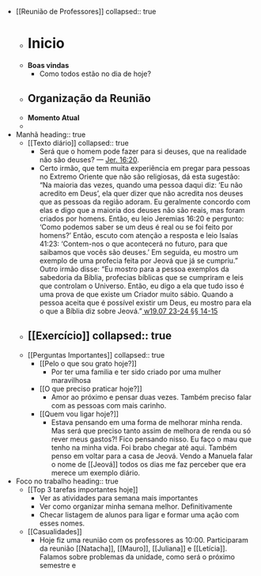 - [[Reunião de Professores]]
  collapsed:: true
	- # Inicio
	- **Boas vindas**
		- Como todos estão no dia de hoje?
	- **Organização da Reunião**
		-
	- **Momento Atual**
	-
- Manhã
  heading:: true
	- [[Texto diário]]
	  collapsed:: true
		- Será que o homem pode fazer para si deuses, que na realidade não são deuses? — [Jer. 16:20](https://wol.jw.org/pt/wol/bc/r5/lp-t/1102021406/43/0).
		- Certo irmão, que tem muita experiência em pregar para pessoas no Extremo Oriente que não são religiosas, dá esta sugestão: “Na maioria das vezes, quando uma pessoa daqui diz: ‘Eu não acredito em Deus’, ela quer dizer que não acredita nos deuses que as pessoas da região adoram. Eu geralmente concordo com elas e digo que a maioria dos deuses não são reais, mas foram criados por homens. Então, eu leio Jeremias 16:20 e pergunto: ‘Como podemos saber se um deus é real ou se foi feito por homens?’ Então, escuto com atenção a resposta e leio Isaías 41:23: ‘Contem-nos o que acontecerá no futuro, para que saibamos que vocês são deuses.’ Em seguida, eu mostro um exemplo de uma profecia feita por Jeová que já se cumpriu.” Outro irmão disse: “Eu mostro para a pessoa exemplos da sabedoria da Bíblia, profecias bíblicas que se cumpriram e leis que controlam o Universo. Então, eu digo a ela que tudo isso é uma prova de que existe um Criador muito sábio. Quando a pessoa aceita que é possível existir um Deus, eu mostro para ela o que a Bíblia diz sobre Jeová.”[ w19.07 23-24 §§ 14-15](https://wol.jw.org/pt/wol/pc/r5/lp-t/1102021406/11/0)
	- [[Exercício]]
	  collapsed:: true
		-
	- [[Perguntas Importantes]]
	  collapsed:: true
		- [[Pelo o que sou grato hoje?]]
			- Por ter uma familia e ter sido criado por uma mulher maravilhosa
		- [[O que preciso praticar hoje?]]
			- Amor ao próximo e pensar duas vezes. Também preciso falar com as pessoas com mais carinho.
		- [[Quem vou ligar hoje?]]
			- Estava pensando em uma forma de melhorar minha renda. Mas será que preciso tanto assim de melhora de renda ou só rever meus gastos?! Fico pensando nisso. Eu faço o mau que tenho na minha vida. Foi brabo chegar até aqui. Também penso em voltar para a casa de Jeová. Vendo a Manuela falar o nome de [[Jeová]] todos os dias me faz perceber que era merece um exemplo diário.
- Foco no trabalho
  heading:: true
	- [[Top 3 tarefas importantes hoje]]
		- Ver as atividades para semana mais importantes
		- Ver como organizar minha semana melhor. Definitivamente
		- Checar listagem de alunos para ligar e formar uma ação com esses nomes.
	- [[Casualidades]]
		- Hoje fiz uma reunião com os professores as 10:00. Participaram da reunião [[Natacha]], [[Mauro]], [[Juliana]] e [[Letícia]]. Falamos sobre problemas da unidade, como será o próximo semestre e